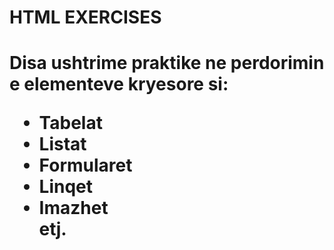 <h1>HTML EXERCISES<h1>
Disa ushtrime praktike ne perdorimin e elementeve kryesore si: 
<ul>
<li>Tabelat</li>
<li>Listat</li> 
<li>Formularet</li>
<li>Linqet</li>
<li>Imazhet</li>
etj.

